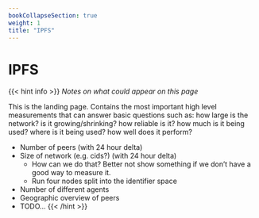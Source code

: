 ```yaml
---
bookCollapseSection: true
weight: 1
title: "IPFS"
---
```


# IPFS

{{< hint info >}}
*Notes on what could appear on this page*

This is the landing page. Contains the most important high level measurements that can answer basic questions such as: how large is the network? is it growing/shrinking? how reliable is it? how much is it being used? where is it being used? how well does it perform?

- Number of peers (with 24 hour delta)
- Size of network (e.g. cids?) (with 24 hour delta)
    - How can we do that? Better not show something if we don’t have a good way to measure it.
    - Run four nodes split into the identifier space
- Number of different agents
- Geographic overview of peers
- TODO…
{{< /hint >}}
